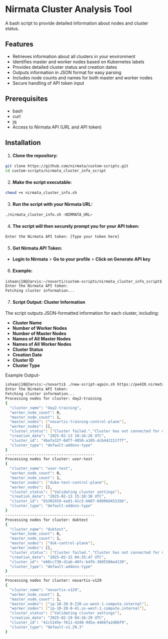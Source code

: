# Nirmata Cluster Analysis Tool

A bash script to provide detailed information about nodes and cluster status. 

## Features

- Retrieves information about all clusters in your environment
- Identifies master and worker nodes based on Kubernetes labels
- Provides detailed cluster status and creation dates
- Outputs information in JSON format for easy parsing
- Includes node counts and names for both master and worker nodes
- Secure handling of API token input

## Prerequisites

- bash
- curl
- jq
- Access to Nirmata API (URL and API token)

## Installation

1. #### Clone the repository:
```bash
git clone https://github.com/nirmata/custom-scripts.git
cd custom-scripts/nirmata_cluster_info_script
```
2. #### Make the script executable:
```bash
chmod +x nirmata_cluster_info.sh
```

3. #### Run the script with your Nirmata URL:
```bash
./nirmata_cluster_info.sh <NIRMATA_URL>
```
4. #### The script will then securely prompt you for your API token:
```bash
Enter the Nirmata API token: [Type your token here]
```
5. #### Get Nirmata API Token:
 
- **Login to Nirmata** > **Go to your profile** > **Click on Generate API key**

6. #### Example:
```bash
ishaanj18@Jarvis:~/novarti/custom-scripts/nirmata_cluster_info_script$ ./nirmata_cluster_info.sh https://pe420.nirmata.co
Enter the Nirmata API token: 
Fetching cluster information...
```
7. #### Script Output: Cluster Information  

The script outputs JSON-formatted information for each cluster, including:  

- **Cluster Name**  
- **Number of Worker Nodes**  
- **Number of Master Nodes**  
- **Names of All Master Nodes**  
- **Names of All Worker Nodes**  
- **Cluster Status**  
- **Creation Date**  
- **Cluster ID**  
- **Cluster Type**

Example Output- 
```bash
ishaanj18@Jarvis:~/novarti$ ./new-script-again.sh https://pe420.nirmata.co
Enter the Nirmata API token:
Fetching cluster information...
Processing nodes for cluster: day2-training
{
  "cluster_name": "day2-training",
  "worker_node_count": 0,
  "master_node_count": 1,
  "master_nodes": ["novartis-training-control-plane"],
  "worker_nodes": [],
  "cluster_status": ["Cluster failed.","Cluster has not connected for more than 30 minutes. Last error: Failed to checkClusterConnection. not connected"],
  "creation_date": "2025-02-13 10:16:26 UTC",
  "cluster_id": "4bafa32f-0dff-4050-a105-dcb442211fff",
  "cluster_type": "default-addons-type"
}
----------------------------------------
Processing nodes for cluster: user-test
{
  "cluster_name": "user-test",
  "worker_node_count": 0,
  "master_node_count": 1,
  "master_nodes": ["duke-test-control-plane"],
  "worker_nodes": [],
  "cluster_status": ["Validating cluster settings"],
  "creation_date": "2025-02-13 15:10:30 UTC",
  "cluster_id": "b5302919-ead1-41c5-b607-68896d4531bb",
  "cluster_type": "default-addons-type"
}
----------------------------------------
Processing nodes for cluster: duktest
{
  "cluster_name": "duktest",
  "worker_node_count": 0,
  "master_node_count": 1,
  "master_nodes": ["duk-control-plane"],
  "worker_nodes": [],
  "cluster_status": ["Cluster failed.","Cluster has not connected for more than 30 minutes. Last error: Failed to checkClusterConnection. not connected"],
  "creation_date": "2025-02-15 04:35:47 UTC",
  "cluster_id": "e60cc730-d1ab-40fc-b4fb-3605586e4139",
  "cluster_type": "default-addons-type"
}
----------------------------------------
Processing nodes for cluster: novartis-v129
{
  "cluster_name": "novartis-v129",
  "worker_node_count": 1,
  "master_node_count": 1,
  "master_nodes": ["ip-10-20-0-220.us-west-1.compute.internal"],
  "worker_nodes": ["ip-10-20-0-41.us-west-1.compute.internal"],
  "cluster_status": ["Validating cluster settings"],
  "creation_date": "2025-02-19 04:16:29 UTC",
  "cluster_id": "41c5145e-7611-42d8-9d5a-4466fa2d86f9",
  "cluster_type": "default-v1.29.3"
}

```
